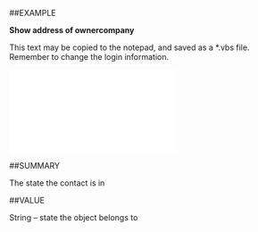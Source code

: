 
##EXAMPLE

**Show address of ownercompany**

This text may be copied to the notepad, and saved as a *.vbs file. Remember to change the login information.

![](..\..\Examples\vbs\SOAddress.vbs.txt)


##SUMMARY


The state the contact is in



##VALUE

String – state the object belongs to

